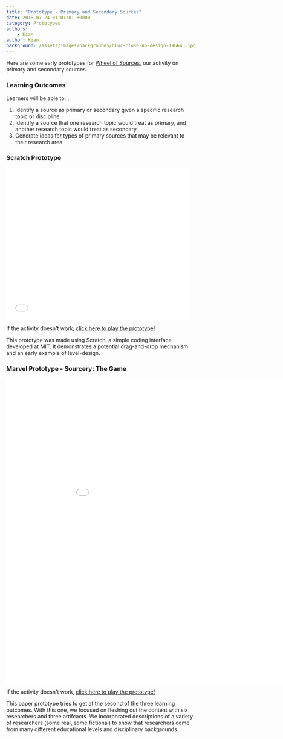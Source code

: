 ```yaml
---
title: "Prototype - Primary and Secondary Sources"
date: 2018-07-24 01:01:01 +0000
category: Prototypes
authors: 
    - Kian
author: Kian
background: /assets/images/backgrounds/blur-close-up-design-196645.jpg
---
```


Here are some early prototypes for [Wheel of Sources](https://uclalibrary.github.io/research-tips/primary-secondary/), our activity on primary and secondary sources.

### Learning Outcomes

Learners will be able to...
1. Identify a source as primary or secondary given a specific research topic or discipline.
2. Identify a source that one research topic would treat as primary, and another research topic would treat as secondary.
3. Generate ideas for types of primary sources that may be relevant to their research area.

### Scratch Prototype

<iframe allowtransparency="true" width="485" height="402" src="//scratch.mit.edu/projects/embed/236057405/?autostart=false" frameborder="0" allowfullscreen></iframe>

If the activity doesn't work, [click here to play the prototype!](https://scratch.mit.edu/projects/236057405/)

This prototype was made using Scratch, a simple coding interface developed at MIT. It demonstrates a potential drag-and-drop mechanism and an early example of level-design.

### Marvel Prototype - Sourcery: The Game

<iframe allowtransparency="true" width="970" height="804" src="//marvelapp.com/182a540g/screen/45554966" frameborder="0" allowfullscreen></iframe>

If the activity doesn't work, [click here to play the prototype!](https://marvelapp.com/182a540g)

This paper prototype tries to get at the second of the three learning outcomes. With this one, we focused on fleshing out the content with six researchers and three artifcacts. We  incorporated descriptions of a variety of researchers (some real, some fictional) to show that researchers come from many different educational levels and disciplinary backgrounds.